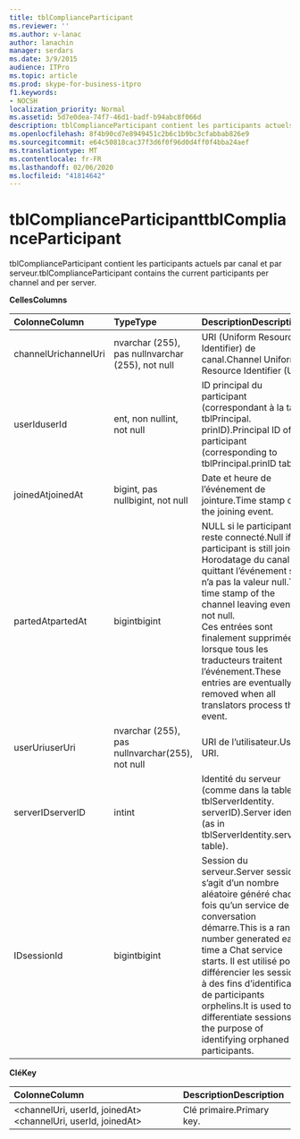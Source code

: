 ```yaml
---
title: tblComplianceParticipant
ms.reviewer: ''
ms.author: v-lanac
author: lanachin
manager: serdars
ms.date: 3/9/2015
audience: ITPro
ms.topic: article
ms.prod: skype-for-business-itpro
f1.keywords:
- NOCSH
localization_priority: Normal
ms.assetid: 5d7e0dea-74f7-46d1-badf-b94abc8f066d
description: tblComplianceParticipant contient les participants actuels par canal et par serveur.
ms.openlocfilehash: 8f4b90cd7e8949451c2b6c1b9bc3cfabbab826e9
ms.sourcegitcommit: e64c50818cac37f3d6f0f96d0d4ff0f4bba24aef
ms.translationtype: MT
ms.contentlocale: fr-FR
ms.lasthandoff: 02/06/2020
ms.locfileid: "41814642"
---
```

# <a name="tblcomplianceparticipant"></a><span data-ttu-id="41b1b-103">tblComplianceParticipant</span><span class="sxs-lookup"><span data-stu-id="41b1b-103">tblComplianceParticipant</span></span>
 
<span data-ttu-id="41b1b-104">tblComplianceParticipant contient les participants actuels par canal et par serveur.</span><span class="sxs-lookup"><span data-stu-id="41b1b-104">tblComplianceParticipant contains the current participants per channel and per server.</span></span>
  
<span data-ttu-id="41b1b-105">**Celles**</span><span class="sxs-lookup"><span data-stu-id="41b1b-105">**Columns**</span></span>

|<span data-ttu-id="41b1b-106">**Colonne**</span><span class="sxs-lookup"><span data-stu-id="41b1b-106">**Column**</span></span>|<span data-ttu-id="41b1b-107">**Type**</span><span class="sxs-lookup"><span data-stu-id="41b1b-107">**Type**</span></span>|<span data-ttu-id="41b1b-108">**Description**</span><span class="sxs-lookup"><span data-stu-id="41b1b-108">**Description**</span></span>|
|:-----|:-----|:-----|
|<span data-ttu-id="41b1b-109">channelUri</span><span class="sxs-lookup"><span data-stu-id="41b1b-109">channelUri</span></span>  <br/> |<span data-ttu-id="41b1b-110">nvarchar (255), pas null</span><span class="sxs-lookup"><span data-stu-id="41b1b-110">nvarchar (255), not null</span></span>  <br/> |<span data-ttu-id="41b1b-111">URI (Uniform Resource Identifier) de canal.</span><span class="sxs-lookup"><span data-stu-id="41b1b-111">Channel Uniform Resource Identifier (URI).</span></span>  <br/> |
|<span data-ttu-id="41b1b-112">userId</span><span class="sxs-lookup"><span data-stu-id="41b1b-112">userId</span></span>  <br/> |<span data-ttu-id="41b1b-113">ent, non null</span><span class="sxs-lookup"><span data-stu-id="41b1b-113">int, not null</span></span>  <br/> |<span data-ttu-id="41b1b-114">ID principal du participant (correspondant à la table tblPrincipal. prinID).</span><span class="sxs-lookup"><span data-stu-id="41b1b-114">Principal ID of the participant (corresponding to tblPrincipal.prinID table).</span></span>  <br/> |
|<span data-ttu-id="41b1b-115">joinedAt</span><span class="sxs-lookup"><span data-stu-id="41b1b-115">joinedAt</span></span>  <br/> |<span data-ttu-id="41b1b-116">bigint, pas null</span><span class="sxs-lookup"><span data-stu-id="41b1b-116">bigint, not null</span></span>  <br/> |<span data-ttu-id="41b1b-117">Date et heure de l’événement de jointure.</span><span class="sxs-lookup"><span data-stu-id="41b1b-117">Time stamp of the joining event.</span></span>  <br/> |
|<span data-ttu-id="41b1b-118">partedAt</span><span class="sxs-lookup"><span data-stu-id="41b1b-118">partedAt</span></span>  <br/> |<span data-ttu-id="41b1b-119">bigint</span><span class="sxs-lookup"><span data-stu-id="41b1b-119">bigint</span></span>  <br/> |<span data-ttu-id="41b1b-120">NULL si le participant reste connecté.</span><span class="sxs-lookup"><span data-stu-id="41b1b-120">Null if participant is still joined.</span></span> <span data-ttu-id="41b1b-121">Horodatage du canal quittant l’événement s’il n’a pas la valeur null.</span><span class="sxs-lookup"><span data-stu-id="41b1b-121">The time stamp of the channel leaving event if not null.</span></span>  <br/> <span data-ttu-id="41b1b-122">Ces entrées sont finalement supprimées lorsque tous les traducteurs traitent l’événement.</span><span class="sxs-lookup"><span data-stu-id="41b1b-122">These entries are eventually removed when all translators process the event.</span></span>  <br/> |
|<span data-ttu-id="41b1b-123">userUri</span><span class="sxs-lookup"><span data-stu-id="41b1b-123">userUri</span></span>  <br/> |<span data-ttu-id="41b1b-124">nvarchar (255), pas null</span><span class="sxs-lookup"><span data-stu-id="41b1b-124">nvarchar(255), not null</span></span>  <br/> |<span data-ttu-id="41b1b-125">URI de l’utilisateur.</span><span class="sxs-lookup"><span data-stu-id="41b1b-125">User URI.</span></span>  <br/> |
|<span data-ttu-id="41b1b-126">serverID</span><span class="sxs-lookup"><span data-stu-id="41b1b-126">serverID</span></span>  <br/> |<span data-ttu-id="41b1b-127">int</span><span class="sxs-lookup"><span data-stu-id="41b1b-127">int</span></span>  <br/> |<span data-ttu-id="41b1b-128">Identité du serveur (comme dans la table tblServerIdentity. serverID).</span><span class="sxs-lookup"><span data-stu-id="41b1b-128">Server identity (as in tblServerIdentity.serverID table).</span></span>  <br/> |
|<span data-ttu-id="41b1b-129">ID</span><span class="sxs-lookup"><span data-stu-id="41b1b-129">sessionId</span></span>  <br/> |<span data-ttu-id="41b1b-130">bigint</span><span class="sxs-lookup"><span data-stu-id="41b1b-130">bigint</span></span>  <br/> |<span data-ttu-id="41b1b-131">Session du serveur.</span><span class="sxs-lookup"><span data-stu-id="41b1b-131">Server session.</span></span> <span data-ttu-id="41b1b-132">Il s’agit d’un nombre aléatoire généré chaque fois qu’un service de conversation démarre.</span><span class="sxs-lookup"><span data-stu-id="41b1b-132">This is a random number generated each time a Chat service starts.</span></span> <span data-ttu-id="41b1b-133">Il est utilisé pour différencier les sessions à des fins d’identification de participants orphelins.</span><span class="sxs-lookup"><span data-stu-id="41b1b-133">It is used to differentiate sessions for the purpose of identifying orphaned participants.</span></span>  <br/> |
   
<span data-ttu-id="41b1b-134">**Clé**</span><span class="sxs-lookup"><span data-stu-id="41b1b-134">**Key**</span></span>

|<span data-ttu-id="41b1b-135">**Colonne**</span><span class="sxs-lookup"><span data-stu-id="41b1b-135">**Column**</span></span>|<span data-ttu-id="41b1b-136">**Description**</span><span class="sxs-lookup"><span data-stu-id="41b1b-136">**Description**</span></span>|
|:-----|:-----|
|<span data-ttu-id="41b1b-137">\<channelUri, userId, joinedAt\></span><span class="sxs-lookup"><span data-stu-id="41b1b-137">\<channelUri, userId, joinedAt\></span></span>  <br/> |<span data-ttu-id="41b1b-138">Clé primaire.</span><span class="sxs-lookup"><span data-stu-id="41b1b-138">Primary key.</span></span>  <br/> |
   


